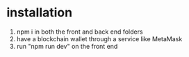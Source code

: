 # installation

1. npm i in both the front and back end folders
2. have a blockchain wallet through a service like MetaMask
3. run "npm run dev" on the front end
